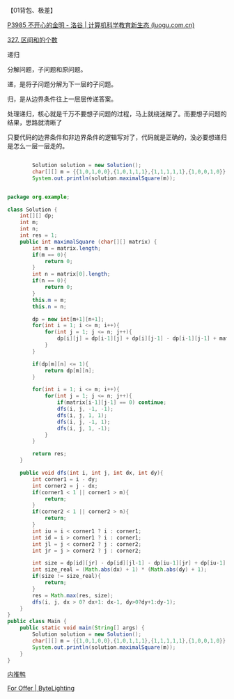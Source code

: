 【01背包、极差】

[P3985 不开心的金明 - 洛谷 | 计算机科学教育新生态 (luogu.com.cn)](https://www.luogu.com.cn/problem/P3985)

[327. 区间和的个数](https://leetcode.cn/problems/count-of-range-sum/)





递归

分解问题，子问题和原问题。

递，是将子问题分解为下一层的子问题。

归，是从边界条件往上一层层传递答案。



处理递归，核心就是千万不要想子问题的过程，马上就绕迷糊了。而要想子问题的结果，思路就清晰了

只要代码的边界条件和非边界条件的逻辑写对了，代码就是正确的，没必要想递归是怎么一层一层走的。





```java

        Solution solution = new Solution();
        char[][] m = {{1,0,1,0,0},{1,0,1,1,1},{1,1,1,1,1},{1,0,0,1,0}};
        System.out.println(solution.maximalSquare(m));


package org.example;

class Solution {
    int[][] dp;
    int m;
    int n;
    int res = 1;
    public int maximalSquare (char[][] matrix) {
        int m = matrix.length;
        if(m == 0){
            return 0;
        }
        int n = matrix[0].length;
        if(n == 0){
            return 0;
        }
        this.m = m;
        this.n = n;

        dp = new int[m+1][n+1];
        for(int i = 1; i <= m; i++){
            for(int j = 1; j <= n; j++){
                dp[i][j] = dp[i-1][j] + dp[i][j-1] - dp[i-1][j-1] + matrix[i-1][j-1];
            }
        }

        if(dp[m][n] <= 1){
            return dp[m][n];
        }

        for(int i = 1; i <= m; i++){
            for(int j = 1; j <= n; j++){
                if(matrix[i-1][j-1] == 0) continue;
                dfs(i, j, -1, -1);
                dfs(i, j, 1, 1);
                dfs(i, j, -1, 1);
                dfs(i, j, 1, -1);
            }
        }

        return res;
    }

    public void dfs(int i, int j, int dx, int dy){
        int corner1 = i - dy;
        int corner2 = j - dx;
        if(corner1 < 1 || corner1 > m){
            return;
        }
        if(corner2 < 1 || corner2 > n){
            return;
        }
        int iu = i < corner1 ? i : corner1;
        int id = i > corner1 ? i : corner1;
        int jl = j < corner2 ? j : corner2;
        int jr = j > corner2 ? j : corner2;

        int size = dp[id][jr] - dp[id][jl-1] - dp[iu-1][jr] + dp[iu-1][jl-1];
        int size_real = (Math.abs(dx) + 1) * (Math.abs(dy) + 1);
        if(size != size_real){
            return;
        }
        res = Math.max(res, size);
        dfs(i, j, dx > 0? dx+1: dx-1, dy>0?dy+1:dy-1);
    }
}
public class Main {
    public static void main(String[] args) {
        Solution solution = new Solution();
        char[][] m = {{1,0,1,0,0},{1,0,1,1,1},{1,1,1,1,1},{1,0,0,1,0}};
        System.out.println(solution.maximalSquare(m));
    }
}
```





[内推鸭](https://www.neituiya.com/oj/10)

[For Offer | ByteLighting](https://blog.braumace.cn/algorithm/for-offer/京东笔试-0824.html)
